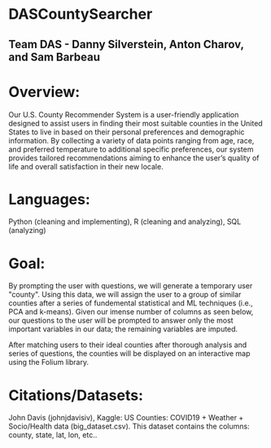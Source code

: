 # DASCountySearcher
## Team DAS - Danny Silverstein, Anton Charov, and Sam Barbeau

# Overview: 
Our U.S. County Recommender System is a user-friendly application designed to assist users in finding their most suitable counties in the United States to live in based on their personal preferences and demographic information. By collecting a variety of data points ranging from age, race, and preferred temperature to additional specific preferences, our system provides tailored recommendations aiming to enhance the user’s quality of life and overall satisfaction in their new locale.

# Languages: 
Python (cleaning and implementing), R (cleaning and analyzing), SQL (analyzing)

# Goal:
By prompting the user with questions, we will generate a temporary user "county". Using this data, we will assign the user to a group of similar counties after a series of fundemental statistical and ML techniques (i.e., PCA and k-means). Given our imense number of columns as seen below, our questions to the user will be prompted to answer only the most important variables in our data; the remaining variables are imputed.

After matching users to their ideal counties after thorough analysis and series of questions, the counties will be displayed on an interactive map using the Folium library.

# Citations/Datasets:
John Davis (johnjdavisiv), Kaggle: US Counties: COVID19 + Weather + Socio/Health data (big_dataset.csv). 
This dataset contains the columns: county, state, lat, lon, etc..
